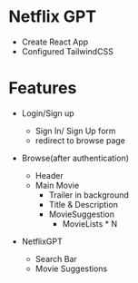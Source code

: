 # Netflix GPT

 - Create React App
 - Configured TailwindCSS



 # Features
  
  - Login/Sign up
    - Sign In/ Sign Up form
    - redirect to browse page

  - Browse(after authentication)
    - Header
    - Main Movie 
        - Trailer in background
        - Title & Description
        - MovieSuggestion
             - MovieLists * N

  - NetflixGPT
    - Search Bar
    - Movie Suggestions
    